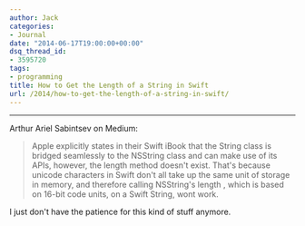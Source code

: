 ```yaml
---
author: Jack
categories:
- Journal
date: "2014-06-17T19:00:00+00:00"
dsq_thread_id:
- 3595720
tags:
- programming
title: How to Get the Length of a String in Swift
url: /2014/how-to-get-the-length-of-a-string-in-swift/
---
```


* * *

Arthur Ariel Sabintsev on Medium:

> Apple explicitly states in their Swift iBook that the String class is bridged seamlessly to the NSString class and can make use of its APIs, however, the length method
> doesn't exist. That's because unicode characters in Swift don't all take up the same unit of storage in memory, and therefore calling NSString's length , which is
> based on 16-bit code units, on a Swift String, wont work.

I just don't have the patience for this kind of stuff anymore.
